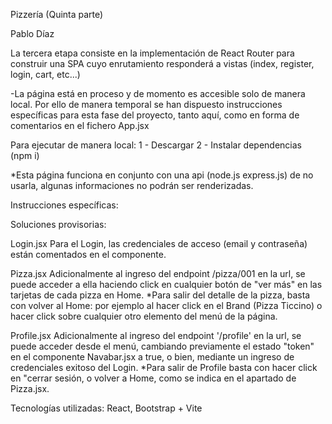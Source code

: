 Pizzería (Quinta parte)

Pablo Díaz

La tercera etapa consiste en la implementación de React Router para construir una SPA cuyo enrutamiento responderá a vistas (index, register, login, cart, etc...)

-La página está en proceso y de momento es accesible solo de manera local. Por ello de manera temporal se han dispuesto instrucciones específicas para esta fase del proyecto, tanto aquí, como en forma de comentarios en el fichero App.jsx

Para ejecutar de manera local: 
1 - Descargar
2 - Instalar dependencias (npm i)

*Esta página funciona en conjunto con una api (node.js  express.js) de no usarla, algunas informaciones no podrán ser renderizadas. 

Instrucciones específicas:

Soluciones provisorias: 

Login.jsx
Para el Login, las credenciales de acceso (email y contraseña) están comentados en el componente.

Pizza.jsx
Adicionalmente al ingreso del endpoint /pizza/001 en la url, se puede acceder a ella haciendo click en cualquier botón de "ver más" en las tarjetas de cada pizza en Home.
 *Para salir del detalle de la pizza, basta con volver al Home: por ejemplo al hacer click en el Brand (Pizza Ticcino) o hacer click sobre cualquier otro elemento del menú de la página.
 
Profile.jsx
Adicionalmente al ingreso del endpoint '/profile' en la url, se puede acceder desde el menú, cambiando previamente el estado "token" en el componente Navabar.jsx a true, o bien, mediante un ingreso de credenciales exitoso del Login.
 *Para salir de Profile basta con hacer click en "cerrar sesión, o volver a Home, como se indica en el apartado de Pizza.jsx.


Tecnologías utilizadas: React, Bootstrap + Vite
